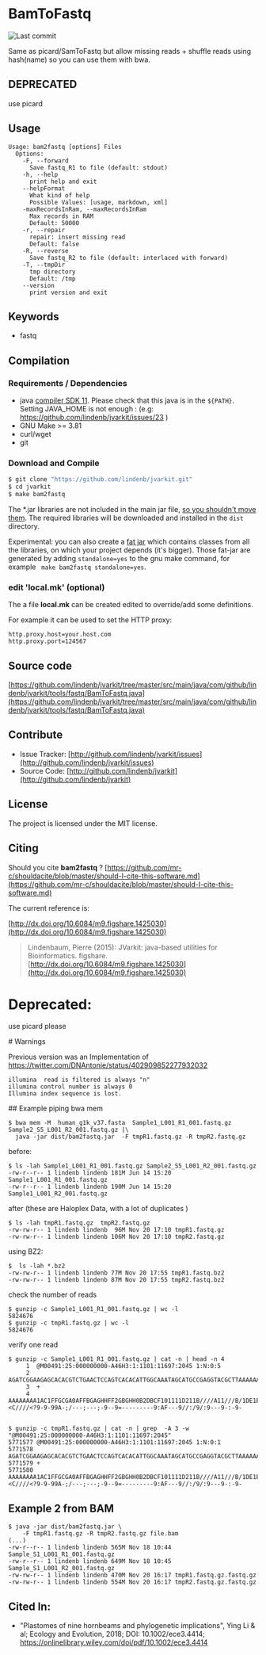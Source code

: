 # BamToFastq

![Last commit](https://img.shields.io/github/last-commit/lindenb/jvarkit.png)

Same as picard/SamToFastq but allow missing reads + shuffle reads using hash(name) so you can use them with bwa. 


## DEPRECATED

use picard

## Usage

```
Usage: bam2fastq [options] Files
  Options:
    -F, --forward
      Save fastq_R1 to file (default: stdout)
    -h, --help
      print help and exit
    --helpFormat
      What kind of help
      Possible Values: [usage, markdown, xml]
    -maxRecordsInRam, --maxRecordsInRam
      Max records in RAM
      Default: 50000
    -r, --repair
      repair: insert missing read
      Default: false
    -R, --reverse
      Save fastq_R2 to file (default: interlaced with forward)
    -T, --tmpDir
      tmp directory
      Default: /tmp
    --version
      print version and exit

```


## Keywords

 * fastq


## Compilation

### Requirements / Dependencies

* java [compiler SDK 11](https://jdk.java.net/11/). Please check that this java is in the `${PATH}`. Setting JAVA_HOME is not enough : (e.g: https://github.com/lindenb/jvarkit/issues/23 )
* GNU Make >= 3.81
* curl/wget
* git


### Download and Compile

```bash
$ git clone "https://github.com/lindenb/jvarkit.git"
$ cd jvarkit
$ make bam2fastq
```

The *.jar libraries are not included in the main jar file, [so you shouldn't move them](https://github.com/lindenb/jvarkit/issues/15#issuecomment-140099011 ).
The required libraries will be downloaded and installed in the `dist` directory.

Experimental: you can also create a [fat jar](https://stackoverflow.com/questions/19150811/) which contains classes from all the libraries, on which your project depends (it's bigger). Those fat-jar are generated by adding `standalone=yes` to the gnu make command, for example ` make bam2fastq standalone=yes`.

### edit 'local.mk' (optional)

The a file **local.mk** can be created edited to override/add some definitions.

For example it can be used to set the HTTP proxy:

```
http.proxy.host=your.host.com
http.proxy.port=124567
```
## Source code 

[https://github.com/lindenb/jvarkit/tree/master/src/main/java/com/github/lindenb/jvarkit/tools/fastq/BamToFastq.java](https://github.com/lindenb/jvarkit/tree/master/src/main/java/com/github/lindenb/jvarkit/tools/fastq/BamToFastq.java)


## Contribute

- Issue Tracker: [http://github.com/lindenb/jvarkit/issues](http://github.com/lindenb/jvarkit/issues)
- Source Code: [http://github.com/lindenb/jvarkit](http://github.com/lindenb/jvarkit)

## License

The project is licensed under the MIT license.

## Citing

Should you cite **bam2fastq** ? [https://github.com/mr-c/shouldacite/blob/master/should-I-cite-this-software.md](https://github.com/mr-c/shouldacite/blob/master/should-I-cite-this-software.md)

The current reference is:

[http://dx.doi.org/10.6084/m9.figshare.1425030](http://dx.doi.org/10.6084/m9.figshare.1425030)

> Lindenbaum, Pierre (2015): JVarkit: java-based utilities for Bioinformatics. figshare.
> [http://dx.doi.org/10.6084/m9.figshare.1425030](http://dx.doi.org/10.6084/m9.figshare.1425030)



# Deprecated: 

use picard please


# Warnings

Previous version was an Implementation of https://twitter.com/DNAntonie/status/402909852277932032

	illumina  read is filtered is always "n"
	illumina control number is always 0
	Illumina index sequence is lost.

## Example
piping bwa mem

```
$ bwa mem -M  human_g1k_v37.fasta  Sample1_L001_R1_001.fastq.gz Sample2_S5_L001_R2_001.fastq.gz |\
  java -jar dist/bam2fastq.jar  -F tmpR1.fastq.gz -R tmpR2.fastq.gz

```

before:

```
$ ls -lah Sample1_L001_R1_001.fastq.gz Sample2_S5_L001_R2_001.fastq.gz
-rw-r--r-- 1 lindenb lindenb 181M Jun 14 15:20 Sample1_L001_R1_001.fastq.gz
-rw-r--r-- 1 lindenb lindenb 190M Jun 14 15:20 Sample1_L001_R2_001.fastq.gz
```

after (these are Haloplex Data, with a lot of duplicates )

```
$ ls -lah tmpR1.fastq.gz  tmpR2.fastq.gz
-rw-rw-r-- 1 lindenb lindenb  96M Nov 20 17:10 tmpR1.fastq.gz
-rw-rw-r-- 1 lindenb lindenb 106M Nov 20 17:10 tmpR2.fastq.gz
```

using BZ2:

```
$  ls -lah *.bz2
-rw-rw-r-- 1 lindenb lindenb 77M Nov 20 17:55 tmpR1.fastq.bz2
-rw-rw-r-- 1 lindenb lindenb 87M Nov 20 17:55 tmpR2.fastq.bz2
```

check the number of reads

```
$ gunzip -c Sample1_L001_R1_001.fastq.gz | wc -l
5824676
$ gunzip -c tmpR1.fastq.gz | wc -l
5824676
```

verify one read

```
$ gunzip -c Sample1_L001_R1_001.fastq.gz | cat -n | head -n 4
     1	@M00491:25:000000000-A46H3:1:1101:11697:2045 1:N:0:5
     2	AGATCGGAAGAGCACACGTCTGAACTCCAGTCACACATTGGCAAATAGCATGCCGAGGTACGCTTAAAAAAAAAACGACGCGAGGCAGGGGGGGAGGAAGCAGGGGAGCAACAGGGGGAAGGGAAGGGAAGAGAAGAAGAACGAACGAAAG
     3	+
     4	AAAAAAAA1AC1FFGCGA0AFFBGAGHHFF2GBGHH0B2DBCF101111D211B////A11///B/1DE1E/>>E//?///</<><C////<?9-9-99A-;/---;---;-9--9=---------9:AF---9//:/9/:9---9-:-9-


$ gunzip -c tmpR1.fastq.gz | cat -n | grep  -A 3 -w "@M00491:25:000000000-A46H3:1:1101:11697:2045"
5771577	@M00491:25:000000000-A46H3:1:1101:11697:2045 1:N:0:1
5771578	AGATCGGAAGAGCACACGTCTGAACTCCAGTCACACATTGGCAAATAGCATGCCGAGGTACGCTTAAAAAAAAAACGACGCGAGGCAGGGGGGGAGGAAGCAGGGGAGCAACAGGGGGAAGGGAAGGGAAGAGAAGAAGAACGAACGAAAG
5771579	+
5771580	AAAAAAAA1AC1FFGCGA0AFFBGAGHHFF2GBGHH0B2DBCF101111D211B////A11///B/1DE1E/>>E//?///</<><C////<?9-9-99A-;/---;---;-9--9=---------9:AF---9//:/9/:9---9-:-9-
```

## Example 2 from BAM

```
$ java -jar dist/bam2fastq.jar \
    -F tmpR1.fastq.gz -R tmpR2.fastq.gz file.bam
(...)
-rw-r--r-- 1 lindenb lindenb 565M Nov 18 10:44 Sample_S1_L001_R1_001.fastq.gz
-rw-r--r-- 1 lindenb lindenb 649M Nov 18 10:45 Sample_S1_L001_R2_001.fastq.gz
-rw-rw-r-- 1 lindenb lindenb 470M Nov 20 16:17 tmpR1.fastq.gz.fastq.gz
-rw-rw-r-- 1 lindenb lindenb 554M Nov 20 16:17 tmpR2.fastq.gz.fastq.gz
```

## Cited In:

  * "Plastomes of nine hornbeams and phylogenetic implications", Ying Li & al;  Ecology and Evolution, 2018; DOI: 10.1002/ece3.4414; https://onlinelibrary.wiley.com/doi/pdf/10.1002/ece3.4414 


